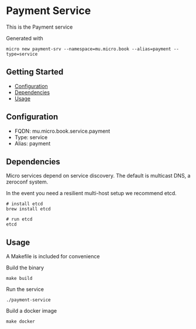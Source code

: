 # Payment Service

This is the Payment service

Generated with

```
micro new payment-srv --namespace=mu.micro.book --alias=payment --type=service
```

## Getting Started

- [Configuration](#configuration)
- [Dependencies](#dependencies)
- [Usage](#usage)

## Configuration

- FQDN: mu.micro.book.service.payment
- Type: service
- Alias: payment

## Dependencies

Micro services depend on service discovery. The default is multicast DNS, a zeroconf system.

In the event you need a resilient multi-host setup we recommend etcd.

```
# install etcd
brew install etcd

# run etcd
etcd
```

## Usage

A Makefile is included for convenience

Build the binary

```
make build
```

Run the service
```
./payment-service
```

Build a docker image
```
make docker
```